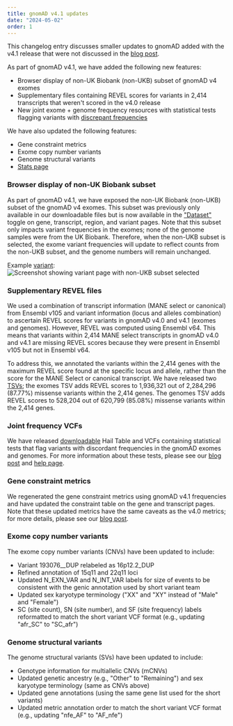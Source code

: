 ```yaml
---
title: gnomAD v4.1 updates
date: "2024-05-02"
order: 1
---
```


This changelog entry discusses smaller updates to gnomAD added with the v4.1 release that were not discussed in the [blog post](https://gnomad.broadinstitute.org/news/2024-04-gnomad-v4-1/).

<!-- end_excerpt -->

As part of gnomAD v4.1, we have added the following new features:
- Browser display of non-UK Biobank (non-UKB) subset of gnomAD v4 exomes
- Supplementary files containing REVEL scores for variants in 2,414 transcripts that weren't scored in the v4.0 release
- New joint exome + genome frequency resources with statistical tests flagging variants with [discrepant frequencies](https://gnomad.broadinstitute.org/help/combined-freq-stats)

We have also updated the following features:
- Gene constraint metrics
- Exome copy number variants
- Genome structural variants
- [Stats page](https://gnomad.broadinstitute.org/stats)

### Browser display of non-UK Biobank subset
As part of gnomAD v4.1, we have exposed the non-UK Biobank (non-UKB) subset of the gnomAD v4 exomes. This subset was previously only available in our downloadable files but is now available in the ["Dataset"](https://gnomad.broadinstitute.org/help/dataset-selection) toggle on gene, transcript, region, and variant pages. Note that this subset only impacts variant frequencies in the exomes; none of the genome samples were from the UK Biobank. Therefore, when the non-UKB subset is selected, the exome variant frequencies will update to reflect counts from the non-UKB subset, and the genome numbers will remain unchanged.

Example [variant](https://gnomad.broadinstitute.org/variant/1-55051215-G-GA?dataset=gnomad_r4_non_ukb):
![Screenshot showing variant page with non-UKB subset selected](../images/2024/non_ukb_variant.png "Non-UKB variant example")

### Supplementary REVEL files
We used a combination of transcript information (MANE select or canonical) from Ensembl v105 and variant information (locus and alleles combination) to ascertain REVEL scores for variants in gnomAD v4.0 and v4.1 (exomes and genomes). However, REVEL was computed using Ensembl v64. This means that variants within 2,414 MANE select transcripts in gnomAD v4.0 and v4.1 are missing REVEL scores because they were present in Ensembl v105 but not in Ensembl v64.

To address this, we annotated the variants within the 2,414 genes with the maximum REVEL score found at the specific locus and allele, rather than the score for the MANE Select or canonical transcript. We have released two [TSVs](https://gnomad.broadinstitute.org/downloads#v4-resources); the exomes TSV adds REVEL scores to 1,936,321 out of 2,284,296 (87.77%) missense variants within the 2,414 genes. The genomes TSV adds REVEL scores to 528,204 out of 620,799 (85.08%) missense variants within the 2,414 genes.

### Joint frequency VCFs
We have released [downloadable](https://gnomad.broadinstitute.org/downloads#v4-joint-freq-stats) Hail Table and VCFs containing statistical tests that flag variants with discordant frequencies in the gnomAD exomes and genomes. For more information about these tests, please see our [blog post](https://gnomad.broadinstitute.org/news/2024-04-gnomad-v4-1/#joint-combined-exome--genome-frequencies) and [help page](https://gnomad.broadinstitute.org/help/combined-freq-stats).

### Gene constraint metrics
We regenerated the gene constraint metrics using gnomAD v4.1 frequencies and have updated the constraint table on the gene and transcript pages. Note that these updated metrics have the same caveats as the v4.0 metrics; for more details, please see our [blog post](https://gnomad.broadinstitute.org/news/2024-03-gnomad-v4-0-gene-constraint/).

### Exome copy number variants
The exome copy number variants (CNVs) have been updated to include:

- Variant 193076__DUP relabeled as 16p12.2_DUP
- Refined annotation of 15q11 and 22q11 loci
- Updated N_EXN_VAR and N_INT_VAR labels for size of events to be consistent with the genic annotation used by short variant team
- Updated sex karyotype terminology ("XX" and "XY" instead of "Male" and "Female")
- SC (site count), SN (site number), and SF (site frequency) labels reformatted to match the short variant VCF format (e.g., updating "afr_SC" to "SC_afr")

### Genome structural variants
The genome structural variants (SVs) have been updated to include:

- Genotype information for multiallelic CNVs (mCNVs)
- Updated genetic ancestry (e.g., "Other" to "Remaining") and sex karyotype terminology (same as CNVs above)
- Updated gene annotations (using the same gene list used for the short variants)
- Updated metric annotation order to match the short variant VCF format (e.g., updating "nfe_AF" to "AF_nfe")
